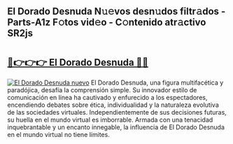 ## El Dorado Desnuda N𝚞𝚎vos desn𝚞dos filtr𝚊dos - Parts-A1z F𝚘tos vid𝚎o - C𝚘ntenido atr𝚊ctivo SR2js

# <h2><a href="http://mb7c6rj.tromn.icu/?c=El+Dorado+Desnuda">🔗👉👉👉 El Dorado Desnuda 🔗🔗</a></h2>

[![El Dorado Desnuda nuevo](https://i.imgur.com/pEAQMta.gif)](http://mb7c6rj.tromn.icu/?c=El+Dorado+Desnuda)
El Dorado Desnuda, una figura multifacética y paradójica, desafía la comprensión simple. Su innovador estilo de comunicación en línea ha cautivado y enfurecido a los espectadores, encendiendo debates sobre ética, individualidad y la naturaleza evolutiva de las sociedades virtuales. Independientemente de sus decisiones futuras, su huella en el mundo virtual es imborrable. Armada con una tenacidad inquebrantable y un encanto innegable, la influencia de El Dorado Desnuda en el mundo virtual no tiene límites.
